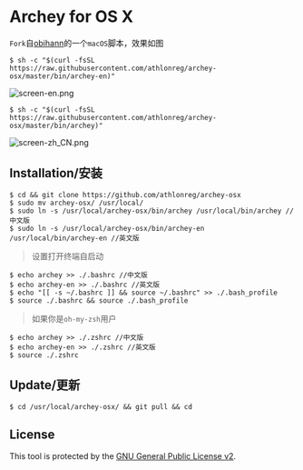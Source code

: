 # Archey for OS X
`Fork`自[obihann](https://github.com/obihann)的一个`macOS`脚本，效果如图

```
$ sh -c "$(curl -fsSL https://raw.githubusercontent.com/athlonreg/archey-osx/master/bin/archey-en)" 
```

![screen-en.png](https://raw.githubusercontent.com/athlonreg/archey-osx/master/screen/screen-en.png)

```
$ sh -c "$(curl -fsSL https://raw.githubusercontent.com/athlonreg/archey-osx/master/bin/archey)" 
```

![screen-zh_CN.png](https://raw.githubusercontent.com/athlonreg/archey-osx/master/screen/screen-zh_CN.png)

## Installation/安装
```
$ cd && git clone https://github.com/athlonreg/archey-osx 
$ sudo mv archey-osx/ /usr/local/ 
$ sudo ln -s /usr/local/archey-osx/bin/archey /usr/local/bin/archey //中文版
$ sudo ln -s /usr/local/archey-osx/bin/archey-en /usr/local/bin/archey-en //英文版
```

> 设置打开终端自启动

```
$ echo archey >> ./.bashrc //中文版
$ echo archey-en >> ./.bashrc //英文版
$ echo "[[ -s ~/.bashrc ]] && source ~/.bashrc" >> ./.bash_profile 
$ source ./.bashrc && source ./.bash_profile 
```

> 如果你是`oh-my-zsh`用户

```
$ echo archey >> ./.zshrc //中文版
$ echo archey-en >> ./.zshrc //英文版
$ source ./.zshrc 
```

## Update/更新
```
$ cd /usr/local/archey-osx/ && git pull && cd 
```

## License
This tool is protected by the [GNU General Public License v2](http://www.gnu.org/licenses/gpl-2.0.html).


